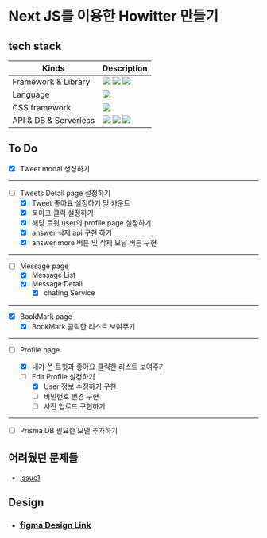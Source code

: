 # Next JS를 이용한 Howitter 만들기

## tech stack

| Kinds                 | Description                                                                                                                                                                                                                                                                                                                                  |
| --------------------- | -------------------------------------------------------------------------------------------------------------------------------------------------------------------------------------------------------------------------------------------------------------------------------------------------------------------------------------------- |
| Framework & Library   | <img src="https://img.shields.io/badge/Next.js-000000?style=for-the-badge&logo=Next.js&logoColor=white" /> <img src="https://img.shields.io/badge/react-61DAFB?style=for-the-badge&logo=react&logoColor=black" /> <img src="https://img.shields.io/badge/react hook form-EC5990?style=for-the-badge&logo=react hook form&logoColor=white" /> |
| Language              | <img src="https://img.shields.io/badge/typescript-3178C6?style=for-the-badge&logo=typescript&logoColor=white" />                                                                                                                                                                                                                             |
| CSS framework         | <img src="https://img.shields.io/badge/tailwind CSS-06B6D4?style=for-the-badge&logo=tailwindcss&logoColor=white" />                                                                                                                                                                                                                          |
| API & DB & Serverless | <img src="https://img.shields.io/badge/prisma-2D3748?style=for-the-badge&logo=prisma&logoColor=white" /> <img src="https://img.shields.io/badge/PlanetScale-000000?style=for-the-badge&logo=PlanetScale&logoColor=white" /> <img src="https://img.shields.io/badge/SWR-000000?style=for-the-badge&logo=swr&logoColor=white" />               |

## To Do

- [x] Tweet modal 생성하기

---

- [ ] Tweets Detail page 설정하기
  - [x] Tweet 좋아요 설정하기 및 카운트
  - [x] 북마크 클릭 설정하기
  - [x] 해당 트윗 user의 profile page 설정하기
  - [x] answer 삭제 api 구현 하기
  - [x] answer more 버튼 및 삭제 모달 버튼 구현

---

- [ ] Message page
  - [x] Message List
  - [x] Message Detail
    - [x] chating Service

---

- [x] BookMark page
  - [x] BookMark 클릭한 리스트 보여주기

---

- [ ] Profile page

  - [x] 내가 쓴 트윗과 좋아요 클릭한 리스트 보여주기
  - [ ] Edit Profile 설정하기
    - [x] User 정보 수정하기 구현
    - [ ] 비밀번호 변경 구현
    - [ ] 사진 업로드 구현하기

---

- [ ] Prisma DB 필요한 모델 추가하기

## 어려웠던 문제들

- [issue1](https://github.com/lhk3337/toy-nextjs-twt/issues/3)

## Design

- ### [figma Design Link](https://www.figma.com/file/EpLzVjzxkTfxvqFc3CzMow/twt?node-id=0%3A1)
